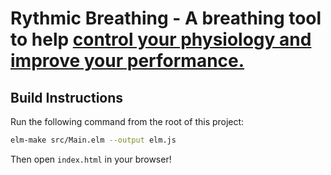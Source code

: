 # Rythmic Breathing - A breathing tool to help [control your physiology and improve your performance.](https://www.trainingjournal.com/articles/feature/control-your-physiology-and-improve-your-performance)


## Build Instructions

Run the following command from the root of this project:

```bash
elm-make src/Main.elm --output elm.js
```

Then open `index.html` in your browser!